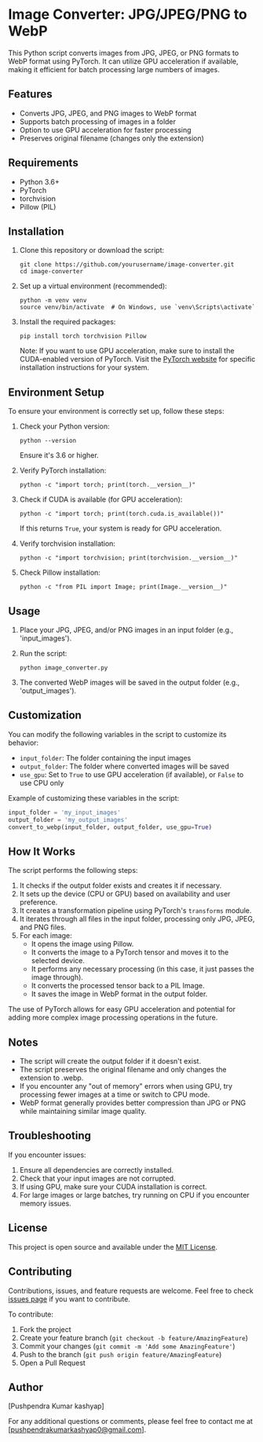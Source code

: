 # Image Converter: JPG/JPEG/PNG to WebP

This Python script converts images from JPG, JPEG, or PNG formats to WebP format using PyTorch. It can utilize GPU acceleration if available, making it efficient for batch processing large numbers of images.

## Features

- Converts JPG, JPEG, and PNG images to WebP format
- Supports batch processing of images in a folder
- Option to use GPU acceleration for faster processing
- Preserves original filename (changes only the extension)

## Requirements

- Python 3.6+
- PyTorch
- torchvision
- Pillow (PIL)

## Installation

1. Clone this repository or download the script:

   ```
   git clone https://github.com/yourusername/image-converter.git
   cd image-converter
   ```

2. Set up a virtual environment (recommended):

   ```
   python -m venv venv
   source venv/bin/activate  # On Windows, use `venv\Scripts\activate`
   ```

3. Install the required packages:

   ```
   pip install torch torchvision Pillow
   ```

   Note: If you want to use GPU acceleration, make sure to install the CUDA-enabled version of PyTorch. Visit the [PyTorch website](https://pytorch.org/get-started/locally/) for specific installation instructions for your system.

## Environment Setup

To ensure your environment is correctly set up, follow these steps:

1. Check your Python version:

   ```
   python --version
   ```

   Ensure it's 3.6 or higher.

2. Verify PyTorch installation:

   ```
   python -c "import torch; print(torch.__version__)"
   ```

3. Check if CUDA is available (for GPU acceleration):

   ```
   python -c "import torch; print(torch.cuda.is_available())"
   ```

   If this returns `True`, your system is ready for GPU acceleration.

4. Verify torchvision installation:

   ```
   python -c "import torchvision; print(torchvision.__version__)"
   ```

5. Check Pillow installation:
   ```
   python -c "from PIL import Image; print(Image.__version__)"
   ```

## Usage

1. Place your JPG, JPEG, and/or PNG images in an input folder (e.g., 'input_images').

2. Run the script:

   ```
   python image_converter.py
   ```

3. The converted WebP images will be saved in the output folder (e.g., 'output_images').

## Customization

You can modify the following variables in the script to customize its behavior:

- `input_folder`: The folder containing the input images
- `output_folder`: The folder where converted images will be saved
- `use_gpu`: Set to `True` to use GPU acceleration (if available), or `False` to use CPU only

Example of customizing these variables in the script:

```python
input_folder = 'my_input_images'
output_folder = 'my_output_images'
convert_to_webp(input_folder, output_folder, use_gpu=True)
```

## How It Works

The script performs the following steps:

1. It checks if the output folder exists and creates it if necessary.
2. It sets up the device (CPU or GPU) based on availability and user preference.
3. It creates a transformation pipeline using PyTorch's `transforms` module.
4. It iterates through all files in the input folder, processing only JPG, JPEG, and PNG files.
5. For each image:
   - It opens the image using Pillow.
   - It converts the image to a PyTorch tensor and moves it to the selected device.
   - It performs any necessary processing (in this case, it just passes the image through).
   - It converts the processed tensor back to a PIL Image.
   - It saves the image in WebP format in the output folder.

The use of PyTorch allows for easy GPU acceleration and potential for adding more complex image processing operations in the future.

## Notes

- The script will create the output folder if it doesn't exist.
- The script preserves the original filename and only changes the extension to .webp.
- If you encounter any "out of memory" errors when using GPU, try processing fewer images at a time or switch to CPU mode.
- WebP format generally provides better compression than JPG or PNG while maintaining similar image quality.

## Troubleshooting

If you encounter issues:

1. Ensure all dependencies are correctly installed.
2. Check that your input images are not corrupted.
3. If using GPU, make sure your CUDA installation is correct.
4. For large images or large batches, try running on CPU if you encounter memory issues.

## License

This project is open source and available under the [MIT License](LICENSE).

## Contributing

Contributions, issues, and feature requests are welcome. Feel free to check [issues page](https://github.com/pushpendra-kashyap/image-converter.git) if you want to contribute.

To contribute:

1. Fork the project
2. Create your feature branch (`git checkout -b feature/AmazingFeature`)
3. Commit your changes (`git commit -m 'Add some AmazingFeature'`)
4. Push to the branch (`git push origin feature/AmazingFeature`)
5. Open a Pull Request

## Author

[Pushpendra Kumar kashyap]

For any additional questions or comments, please feel free to contact me at [pushpendrakumarkashyap0@gmail.com].
